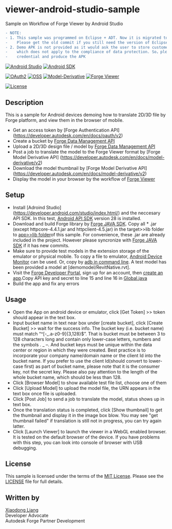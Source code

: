 # viewer-android-studio-sample
Sample on Workflow of Forge Viewer by Android Studio
```diff
- NOTE: 
- 1. This sample was programmed on Eclipse + ADT. Now it is migrated to Android Studio
-    Please get the old commit if you still need the version of Eclipse + ADT.
- 2. Demo APK is not provided as it would ask the user to store customer's model in the author's bucket of Forge
-    which does not apply to the compliance of data protection. So，please build the sample with your own 
-    credential and produce the APK 
```

[![Android Studio](https://img.shields.io/badge/Android%20Studio-3.0.1-green.svg)](https://developer.android.com/studio/index.html/)
[![Android SDK](https://img.shields.io/badge/Android%20SDK-27-red.svg)](https://developer.android.com/sdk/download.html)

[![OAuth2](https://img.shields.io/badge/OAuth2-v1-green.svg)](http://developer.autodesk.com/)
[![OSS](https://img.shields.io/badge/OSS-v2-green.svg)](https://developer.autodesk.com/en/docs/data/v2/)
[![Model-Derivative](https://img.shields.io/badge/Model%20Derivative-v2-green.svg)](http://developer.autodesk.com/)
[![Forge Viewer](https://img.shields.io/badge/Forge%20Viewer-3.3-yellow.svg)](https://developer.autodesk.com/en/docs/viewer/v2/)

[![License](http://img.shields.io/:license-mit-blue.svg)](http://opensource.org/licenses/MIT)


## Description

This is a sample for Android devices demoing how to translate 2D/3D file by Forge platform, and view them in the browser of mobile.

* Get an access token by [Forge Authentication API] (https://developer.autodesk.com/en/docs/oauth/v2)
* Create a bucket by [Forge Data Management API](https://developer.autodesk.com/en/docs/data/v2)
* Upload a 2D/3D design file / model by [Forge Data Management API](https://developer.autodesk.com/en/docs/data/v2)
* Post a job to translate the model to the Forge Viewer format by [Forge Model Derivative API] (https://developer.autodesk.com/en/docs/model-derivative/v2)
* Download the model thumbnail by [Forge Model Derivative API] (https://developer.autodesk.com/en/docs/model-derivative/v2)
* Display the model in your browser by the workflow of [Forge Viewer](https://developer.autodesk.com/en/docs/viewer/v2/)

## Setup

* Install [Adroind Studio] (https://developer.android.com/studio/index.html/) and the neccesary API SDK. In this test, [Android API SDK](https://developer.android.com/sdk/download.html) version 28 is installed. 
* Download and build Forge library by [Forge JAVA SDK](https://github.com/Autodesk-Forge/forge-api-java-client). Copy all *    .jar (except httpcore-4.4.1.jar and httpclient-4.5.jar) in the target>>lib folder to [app>>lib folder](app/libs)of this sample. For convenience, these .jar are already included in the project. However please syncronize with [Forge JAVA SDK](https://github.com/Autodesk-Forge/forge-api-java-client) if it has new commits.
* Make sure to provide test models in the extension storage of the emulator or physical mobile. To copy a file to emulator, [Android Device Monitor](https://developer.android.com/studio/profile/monitor.html) can be used. Or, copy by [adb in command line](https://stackoverflow.com/questions/30434451/how-to-push-files-to-an-emulator-instance-using-android-studio). A test model has been provided a model at [demomodel/RevitNative.rvt].  
* Visit the [Forge Developer Portal](https://developer.autodesk.com), sign up for an account, then [create an app](https://developer.autodesk.com/myapps/create).Copy API key and secret to line 15 and line 16 in [Global.java](app/src/main/java/com/autodesk/forge/forgeviewer_android_sample/Global.java)
* Build the app and fix any errors 

## Usage
* Open the App on android device or emulator, click [Get Token] >> token should appear in the text box.
* Input bucket name in text near box under [create bucket], click [Create Bucket] >> wait for the success info. The bucket key (i.e. bucket name) must match “^[-_.a-z0-9]{3,128}$”. That is bucket must be between 3 to 128 characters long and contain only lower-case letters, numbers and the symbols . _ –.  And bucket keys must be unique within the data center or region in which they were created. Best practice is to incorporate your company name/domain name or the client Id into the bucket name. If you prefer to use the client Id(should convert to lower-case first) as part of bucket name, please note that it is the consumer key, not the secret key.  Please also pay attention to the length of the whole bucket name, which should be less than 128.
* Click [Browser Model] to show available test file list, choose one of them
* Click [Upload Model] to upload the model file, the URN appears in the text box  once file is uploaded.
* Click [Post Job] to send a job to translate the model, status shows up in text box.
* Once the translation status is completed, click [Show thumbnail] to get the thumbnail and display it in the image box blow. You may see "get thumbnail failed" if translation is still not in progress, you can try again latter. 
* Click [Launch Viewer] to launch the viewer in a WebGL enabled browser. It is tested on the default browser of the device. If you have problems with this step, you can look into console of browser with USB debugging.  

## License

This sample is licensed under the terms of the [MIT License](http://opensource.org/licenses/MIT). 
Please see the [LICENSE](LICENSE) file for full details.


## Written by 

[Xiaodong Liang](https://twitter.com/coldwood) <br />
Developer Advocate <br />
Autodesk Forge Partner Development

